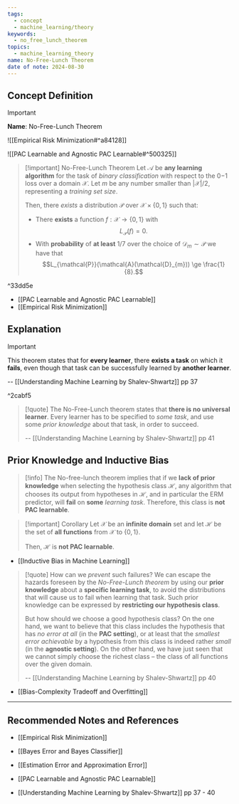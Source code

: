 ```yaml
---
tags:
  - concept
  - machine_learning/theory
keywords:
  - no_free_lunch_theorem
topics:
  - machine_learning_theory
name: No-Free-Lunch Theorem
date of note: 2024-08-30
---
```


## Concept Definition

>[!important]
>**Name**: No-Free-Lunch Theorem

![[Empirical Risk Minimization#^a84128]]

![[PAC Learnable and Agnostic PAC Learnable#^500325]]


>[!important] No-Free-Lunch Theorem
>Let $\mathcal{A}$ be **any learning algorithm** for the task of *binary classification* with respect to the 0−1 loss over a domain $\mathcal{X}$.  Let $m$ be any number smaller than $|\mathcal{X}|/2$, representing a *training set size*. 
>
>Then, there *exists* a distribution $\mathcal{P}$ over $\mathcal{X} \times \{0, 1\}$ such that: 
>- There **exists** a function $f : \mathcal{X} \to \{0, 1\}$ with $$L_{\mathcal{P}}(f) = 0.$$ 
>- With **probability** of **at least** $1/7$ over the choice of $\mathcal{D}_{m} \sim \mathcal{P}$ we have that $$L_{\mathcal{P}}(\mathcal{A}(\mathcal{D}_{m})) \ge \frac{1}{8}.$$

^33dd5e

- [[PAC Learnable and Agnostic PAC Learnable]]
- [[Empirical Risk Minimization]]


## Explanation

>[!important] 
>This theorem states that for **every learner**, there **exists a task** on which it **fails**, even though that task can be successfully learned by **another learner**.
>
>-- [[Understanding Machine Learning by Shalev-Shwartz]] pp 37

^2cabf5

>[!quote]
>The No-Free-Lunch theorem states that **there is no universal learner**. Every learner has to be specified to *some task*, and use some *prior knowledge* about that task, in order to succeed.
>
>-- [[Understanding Machine Learning by Shalev-Shwartz]] pp 41


## Prior Knowledge and Inductive Bias

>[!info]
>The No-free-lunch theorem implies that if we **lack of prior knowledge** when selecting the hypothesis class $\mathcal{H}$,  any algorithm that chooses its output from hypotheses in $\mathcal{H}$, and in particular the ERM predictor, will **fail** on **some** *learning task*. Therefore, this class is **not PAC learnable**.

>[!important] Corollary
>Let $\mathcal{X}$ be an **infinite domain** set and let $\mathcal{H}$ be the set of **all functions** from $\mathcal{X}$ to $\{0, 1\}$. 
>
>Then, $\mathcal{H}$ is **not PAC learnable**.

- [[Inductive Bias in Machine Learning]]


>[!quote]
>How can we *prevent* such failures? We can escape the hazards foreseen by the *No-Free-Lunch theorem* by using our **prior knowledge** about a **specific learning task**, to avoid the distributions that will cause us to fail when learning that task. Such prior knowledge can be expressed by **restricting our hypothesis class**. 
>
>But how should we choose a good hypothesis class? On the one hand, we want to believe that this class includes the hypothesis that has *no error at all* (in the **PAC setting**), or at least that the *smallest error achievable* by a hypothesis from this class is indeed rather *small* (in the **agnostic setting**). On the other hand, we have just seen that we cannot simply choose the richest class – the class of all functions over the given domain.
>
>-- [[Understanding Machine Learning by Shalev-Shwartz]] pp 40


- [[Bias-Complexity Tradeoff and Overfitting]]



-----------
##  Recommended Notes and References


- [[Empirical Risk Minimization]]
- [[Bayes Error and Bayes Classifier]]
- [[Estimation Error and Approximation Error]]
- [[PAC Learnable and Agnostic PAC Learnable]]


- [[Understanding Machine Learning by Shalev-Shwartz]] pp 37 - 40